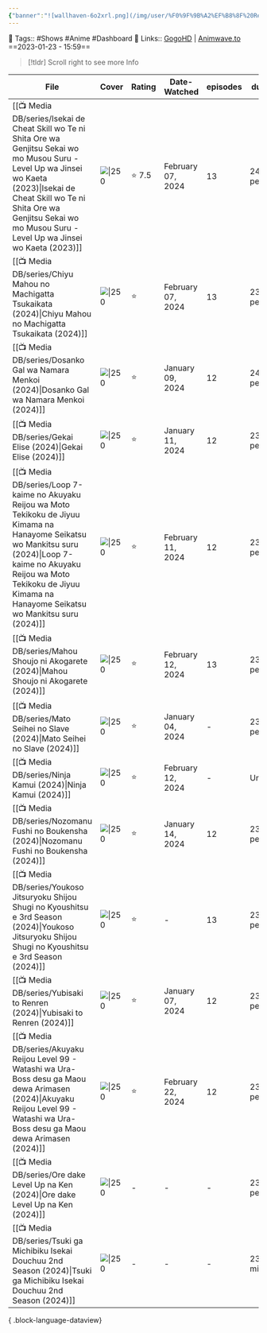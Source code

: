 ```yaml
---
{"banner":"![wallhaven-6o2xrl.png](/img/user/%F0%9F%9B%A2%EF%B8%8F%20Resources/%F0%9F%93%81%20Files/%F0%9F%93%B8Images/wallhaven-6o2xrl.png)","banner_y":0.513,"cssclasses":["cards"],"number":21,"image":"https://wallpapers-clan.com/wp-content/uploads/2022/12/anime-eyes-gif-pfp-1.gif","dg-publish":true,"banner_icon":"📺","permalink":"/media-db/anime-list-2024/","dgPassFrontmatter":true,"noteIcon":"3","created":"2024-01-04T04:42:23.404+05:30","updated":"2024-01-04T04:42:48.286+05:30"}
---
```


🧶 Tags:: #Shows #Anime  #Dashboard 
🔗 Links:: [GogoHD](https://gogohd.net) | [Animwave.to](https://aniwave.to/home)
==2023-01-23 - 15:59==

> [!tldr] Scroll right to see more Info

| File                                                                                                                                                                                                                                                         | Cover                                                              | Rating | Date-Watched      | episodes | duration      | genres                                                                                   | status      |
| ------------------------------------------------------------------------------------------------------------------------------------------------------------------------------------------------------------------------------------------------------------ | ------------------------------------------------------------------ | ------ | ----------------- | -------- | ------------- | ---------------------------------------------------------------------------------------- | ----------- |
| [[📺 Media DB/series/Isekai de Cheat Skill wo Te ni Shita Ore wa Genjitsu Sekai wo mo Musou Suru - Level Up wa Jinsei wo Kaeta (2023)\|Isekai de Cheat Skill wo Te ni Shita Ore wa Genjitsu Sekai wo mo Musou Suru - Level Up wa Jinsei wo Kaeta (2023)]] | ![\|250](https://cdn.myanimelist.net/images/anime/1316/134327.jpg) | ⭐ 7.5  | February 07, 2024 | 13       | 24 min per ep | <ul><li>Action</li><li>Adventure</li><li>Fantasy</li></ul>                               | 🟢 watched  |
| [[📺 Media DB/series/Chiyu Mahou no Machigatta Tsukaikata (2024)\|Chiyu Mahou no Machigatta Tsukaikata (2024)]]                                                                                                                                           | ![\|250](https://cdn.myanimelist.net/images/anime/1733/140802.jpg) | ⭐      | February 07, 2024 | 13       | 23 min per ep | <ul><li>Action</li><li>Fantasy</li></ul>                                                 | 🟡 watching |
| [[📺 Media DB/series/Dosanko Gal wa Namara Menkoi (2024)\|Dosanko Gal wa Namara Menkoi (2024)]]                                                                                                                                                           | ![\|250](https://cdn.myanimelist.net/images/anime/1937/136906.jpg) | ⭐      | January 09, 2024  | 12       | 24 min per ep | <ul><li>Comedy</li></ul>                                                                 | \-          |
| [[📺 Media DB/series/Gekai Elise (2024)\|Gekai Elise (2024)]]                                                                                                                                                                                             | ![\|250](https://cdn.myanimelist.net/images/anime/1449/140344.jpg) | ⭐      | January 11, 2024  | 12       | 23 min per ep | <ul><li>Comedy</li><li>Fantasy</li><li>Romance</li></ul>                                 | \-          |
| [[📺 Media DB/series/Loop 7-kaime no Akuyaku Reijou wa Moto Tekikoku de Jiyuu Kimama na Hanayome Seikatsu wo Mankitsu suru (2024)\|Loop 7-kaime no Akuyaku Reijou wa Moto Tekikoku de Jiyuu Kimama na Hanayome Seikatsu wo Mankitsu suru (2024)]]         | ![\|250](https://cdn.myanimelist.net/images/anime/1533/140617.jpg) | ⭐      | February 11, 2024 | 12       | 23 min per ep | <ul><li>Fantasy</li><li>Romance</li></ul>                                                | 🟡 watching |
| [[📺 Media DB/series/Mahou Shoujo ni Akogarete (2024)\|Mahou Shoujo ni Akogarete (2024)]]                                                                                                                                                                 | ![\|250](https://cdn.myanimelist.net/images/anime/1525/139345.jpg) | ⭐      | February 12, 2024 | 13       | 23 min per ep | <ul><li>Action</li><li>Comedy</li><li>Fantasy</li><li>Girls Love</li><li>Ecchi</li></ul> | 🟡 watching |
| [[📺 Media DB/series/Mato Seihei no Slave (2024)\|Mato Seihei no Slave (2024)]]                                                                                                                                                                           | ![\|250](https://cdn.myanimelist.net/images/anime/1519/138908.jpg) | ⭐      | January 04, 2024  | \-       | 23 min per ep | <ul><li>Action</li><li>Fantasy</li><li>Ecchi</li></ul>                                   | 🟡 watching |
| [[📺 Media DB/series/Ninja Kamui (2024)\|Ninja Kamui (2024)]]                                                                                                                                                                                             | ![\|250](https://cdn.myanimelist.net/images/anime/1142/141351.jpg) | ⭐      | February 12, 2024 | \-       | Unknown       | <ul><li>Action</li></ul>                                                                 | 🟡 watching |
| [[📺 Media DB/series/Nozomanu Fushi no Boukensha (2024)\|Nozomanu Fushi no Boukensha (2024)]]                                                                                                                                                             | ![\|250](https://cdn.myanimelist.net/images/anime/1008/140287.jpg) | ⭐      | January 14, 2024  | 12       | 23 min per ep | <ul><li>Action</li><li>Adventure</li><li>Fantasy</li></ul>                               | 🟡 watching |
| [[📺 Media DB/series/Youkoso Jitsuryoku Shijou Shugi no Kyoushitsu e 3rd Season (2024)\|Youkoso Jitsuryoku Shijou Shugi no Kyoushitsu e 3rd Season (2024)]]                                                                                               | ![\|250](https://cdn.myanimelist.net/images/anime/1332/139318.jpg) | ⭐      | \-                | 13       | 23 min per ep | <ul><li>Drama</li><li>Suspense</li></ul>                                                 | 🟡 watching |
| [[📺 Media DB/series/Yubisaki to Renren (2024)\|Yubisaki to Renren (2024)]]                                                                                                                                                                               | ![\|250](https://cdn.myanimelist.net/images/anime/1188/139825.jpg) | ⭐      | January 07, 2024  | 12       | 23 min per ep | <ul><li>Romance</li></ul>                                                                | 🟡 watching |
| [[📺 Media DB/series/Akuyaku Reijou Level 99 - Watashi wa Ura-Boss desu ga Maou dewa Arimasen (2024)\|Akuyaku Reijou Level 99 - Watashi wa Ura-Boss desu ga Maou dewa Arimasen (2024)]]                                                                   | ![\|250](https://cdn.myanimelist.net/images/anime/1150/140028.jpg) | ⭐      | February 22, 2024 | 12       | 23 min per ep | <ul><li>Fantasy</li></ul>                                                                | 🟡 watching |
| [[📺 Media DB/series/Ore dake Level Up na Ken (2024)\|Ore dake Level Up na Ken (2024)]]                                                                                                                                                                   | ![\|250](https://cdn.myanimelist.net/images/anime/1926/140799.jpg) | \-     | \-                | \-       | 23 min per ep | <ul><li>Action</li><li>Adventure</li><li>Fantasy</li></ul>                               | 🟡 watching |
| [[📺 Media DB/series/Tsuki ga Michibiku Isekai Douchuu 2nd Season (2024)\|Tsuki ga Michibiku Isekai Douchuu 2nd Season (2024)]]                                                                                                                           | ![\|250](https://cdn.myanimelist.net/images/anime/1752/139314.jpg) | \-     | \-                | \-       | 23 minutes    | <ul><li>Action</li><li>Adventure</li><li>Comedy</li><li>Fantasy</li></ul>                | 🚧 Waiting  |

{ .block-language-dataview}